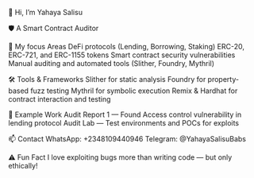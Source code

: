 👋 Hi, I’m Yahaya Salisu

🛡️ A Smart Contract Auditor

🧠 My focus Areas
DeFi protocols (Lending, Borrowing, Staking)
ERC-20, ERC-721, and ERC-1155 tokens
Smart contract security vulnerabilities
Manual auditing and automated tools (Slither, Foundry, Mythril)

🛠️ Tools & Frameworks
Slither for static analysis
Foundry for property-based fuzz testing
Mythril for symbolic execution
Remix & Hardhat for contract interaction and testing

📂 Example Work
Audit Report 1 — Found Access control vulnerability in lending protocol
Audit Lab — Test environments and POCs for exploits

📫 Contact
WhatsApp: +2348109440946
Telegram: @YahayaSalisuBabs

⚠️ Fun Fact
I love exploiting bugs more than writing code — but only ethically!


